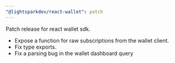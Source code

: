 ```yaml
---
"@lightsparkdev/react-wallet": patch
---
```


Patch release for react wallet sdk.

- Expose a function for raw subscriptions from the wallet client.
- Fix type exports.
- Fix a parsing bug in the wallet dashboard query
